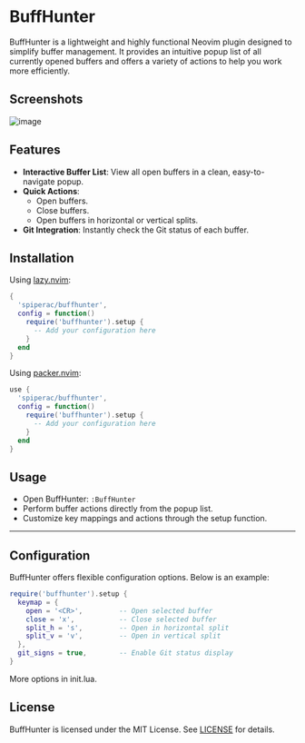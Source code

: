# BuffHunter

BuffHunter is a lightweight and highly functional Neovim plugin designed to simplify buffer management. It provides an intuitive popup list of all currently opened buffers and offers a variety of actions to help you work more efficiently.

## Screenshots

![image](https://github.com/user-attachments/assets/c52322a7-6498-40a6-a306-59ad0fd03af8)

## Features

- **Interactive Buffer List**: View all open buffers in a clean, easy-to-navigate popup.
- **Quick Actions**:
  - Open buffers.
  - Close buffers.
  - Open buffers in horizontal or vertical splits.
- **Git Integration**: Instantly check the Git status of each buffer.


## Installation

Using [lazy.nvim](https://github.com/folke/lazy.nvim):

```lua
{
  'spiperac/buffhunter',
  config = function()
    require('buffhunter').setup {
      -- Add your configuration here
    }
  end
}
```

Using [packer.nvim](https://github.com/wbthomason/packer.nvim):

```lua
use {
  'spiperac/buffhunter',
  config = function()
    require('buffhunter').setup {
      -- Add your configuration here
    }
  end
}
```


## Usage

- Open BuffHunter: `:BuffHunter`
- Perform buffer actions directly from the popup list.
- Customize key mappings and actions through the setup function.

---

## Configuration

BuffHunter offers flexible configuration options. Below is an example:

```lua
require('buffhunter').setup {
  keymap = {
    open = '<CR>',         -- Open selected buffer
    close = 'x',           -- Close selected buffer
    split_h = 's',         -- Open in horizontal split
    split_v = 'v',         -- Open in vertical split
  },
  git_signs = true,        -- Enable Git status display
}
```
More options in init.lua.


## License

BuffHunter is licensed under the MIT License. See [LICENSE](LICENSE) for details.
